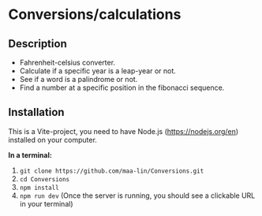 # Conversions/calculations
## Description
- Fahrenheit-celsius converter.
- Calculate if a specific year is a leap-year or not.
- See if a word is a palindrome or not.
- Find a number at a specific position in the fibonacci sequence.

## Installation
This is a Vite-project, you need to have Node.js (https://nodejs.org/en) installed on your computer.    

**In a terminal:**
1. `git clone https://github.com/maa-lin/Conversions.git`
3. `cd Conversions`
4. `npm install`
5. `npm run dev` (Once the server is running, you should see a clickable URL in your terminal)
